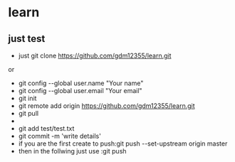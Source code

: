 # learn
just test
- 
- just git clone https://github.com/gdm12355/learn.git

or
- git config --global user.name "Your name"
- git config --global user.email "Your email"
- git init
- git remote add origin https://github.com/gdm12355/learn.git
- git pull
- 
- git add test/test.txt 
- git commit -m 'write details'
- if you are the first create to push:git push --set-upstream origin master
- then in the follwing just use :git push

